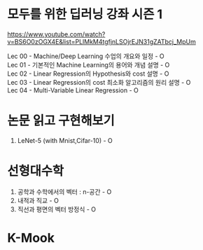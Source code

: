 # 모두를 위한 딥러닝 강좌 시즌 1  
https://www.youtube.com/watch?v=BS6O0zOGX4E&list=PLlMkM4tgfjnLSOjrEJN31gZATbcj_MpUm
  
Lec 00 - Machine/Deep Learning 수업의 개요와 일정  -  O  
Lec 01 - 기본적인 Machine Learning의 용어와 개념 설명 - O  
Lec 02 - Linear Regression의 Hypothesis와 cost 설명 - O  
Lec 03 - Linear Regression의 cost 최소화 알고리즘의 원리 설명 - O  
Lec 04 - Multi-Variable Linear Regression - O  

# 논문 읽고 구현해보기  
1. LeNet-5 (with Mnist,Cifar-10) - O
  
# 선형대수학  
1. 공학과 수학에서의 벡터 : n-공간  - O  
2. 내적과 직교 - O  
3. 직선과 평면의 벡터 방정식 - O  
  
# K-Mook
